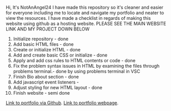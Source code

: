 Hi,
It's NotAnAngel24
I have made this repository so it's cleaner and easier for everyone including me to locate and navigate my portfolio and neater to view the resources.
I have made a checklist in regards of making this website using github as a hosting website.
PLEASE SEE THE MAIN WEBSITE LINK AND MY PROJECT DOWN BELOW
1. Initialize repository - done
2. Add basic HTML files - done
3. Create or initialize HTML - done
4. Add and create basic CSS or initialize - done
5. Apply and add css rules to HTML contents or code - done
6. Fix the problem syntax issues in HTML by examining the files through problems terminal.- done by using problems terminal in VSC
7. Finish Bio about section - done 
8. Add javascript event listeners -
9. Adjust styling for new HTML layout - done
10. Finish website - semi done

<a target="__blank" href="https://github.com/NotAnAngel24/NotAnAngel24.github.io"> Link to portfolio via Github</a>.
<a target="__blank" href="https://notanangel24.github.io/Portfolio/"> Link to portfolio webpage</a>.
